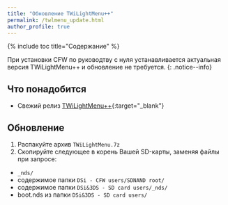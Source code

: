 ```yaml
---
title: "Обновление TWiLightMenu++"
permalink: /twlmenu_update.html
author_profile: true
---
```


{% include toc title="Содержание" %}

При установки CFW по руководтву с нуля устанавливается актуальная версия TWiLightMenu++ и обновление не требуется.
{: .notice--info}

## Что понадобится
- Свежий релиз [TWiLightMenu++](https://github.com/DS-Homebrew/TWiLightMenu/releases){:target="_blank"}

## Обновление
1.	Распакуйте архив `TWiLightMenu.7z`
2.	Скопируйте следующее в корень Вашей SD-карты, заменяя файлы при запросе:
- `_nds/`
- содержимое папки `DSi - CFW users/SDNAND root/`
- содержимое папки `DSi&3DS - SD card users/_nds/`
- boot.nds из папки `DSi&3DS - SD card users/`
